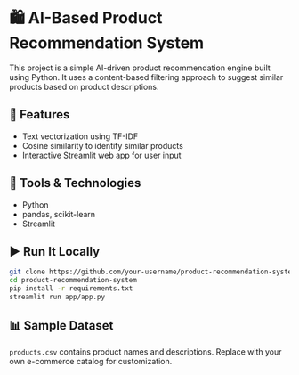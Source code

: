 # 🛍️ AI-Based Product Recommendation System

This project is a simple AI-driven product recommendation engine built using Python. It uses a content-based filtering approach to suggest similar products based on product descriptions.

## 🔧 Features
- Text vectorization using TF-IDF
- Cosine similarity to identify similar products
- Interactive Streamlit web app for user input

## 🧠 Tools & Technologies
- Python
- pandas, scikit-learn
- Streamlit

## ▶️ Run It Locally
```bash
git clone https://github.com/your-username/product-recommendation-system.git
cd product-recommendation-system
pip install -r requirements.txt
streamlit run app/app.py
```

## 📊 Sample Dataset
`products.csv` contains product names and descriptions. Replace with your own e-commerce catalog for customization.